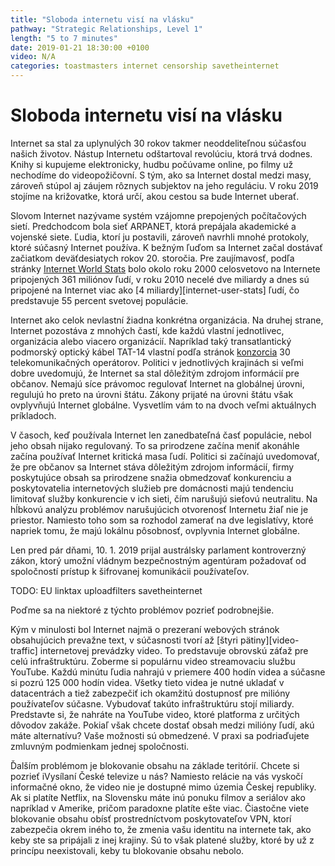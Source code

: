 ```yaml
---
title: "Sloboda internetu visí na vlásku"
pathway: "Strategic Relationships, Level 1"
length: "5 to 7 minutes"
date: 2019-01-21 18:30:00 +0100
video: N/A
categories: toastmasters internet censorship savetheinternet
---
```


# Sloboda internetu visí na vlásku
Internet sa stal za uplynulých 30 rokov takmer neoddeliteľnou súčasťou našich životov. Nástup Internetu odštartoval revolúciu, ktorá trvá dodnes. Knihy si kupujeme elektronicky, hudbu počúvame online, po filmy už nechodíme do videopožičovní. S tým, ako sa Internet dostal medzi masy, zároveň stúpol aj záujem rôznych subjektov na jeho reguláciu. V roku 2019 stojíme na križovatke, ktorá určí, akou cestou sa bude Internet uberať.

Slovom Internet nazývame systém vzájomne prepojených počítačových sietí. Predchodcom bola sieť ARPANET, ktorá prepájala akademické a vojenské siete. Ľudia, ktorí ju postavili, zároveň navrhli mnohé protokoly, ktoré súčasný Internet používa. K bežným ľuďom sa Internet začal dostávať začiatkom deväťdesiatych rokov 20. storočia. Pre zaujímavosť, podľa stránky [Internet World Stats][internet-world-stats] bolo okolo roku 2000 celosvetovo na Internete pripojených 361 miliónov ľudí, v roku 2010 necelé dve miliardy a dnes sú pripojené na Internet viac ako [4 miliardy][internet-user-stats] ľudí, čo predstavuje 55 percent svetovej populácie.

Internet ako celok nevlastní žiadna konkrétna organizácia. Na druhej strane, Internet pozostáva z mnohých častí, kde každú vlastní jednotlivec, organizácia alebo viacero organizácií. Napríklad taký transatlantický podmorský optický kábel TAT-14 vlastní podľa stránok [konzorcia][tat-14-sprint] 30 telekomunikačných operátorov. Politici v jednotlivých krajinách si veľmi dobre uvedomujú, že Internet sa stal dôležitým zdrojom informácií pre občanov. Nemajú síce právomoc regulovať Internet na globálnej úrovni, regulujú ho preto na úrovni štátu. Zákony prijaté na úrovni štátu však ovplyvňujú Internet globálne. Vysvetlím vám to na dvoch veľmi aktuálnych príkladoch.



V časoch, keď používala Internet len zanedbateľná časť populácie, nebol jeho obsah nijako regulovaný. To sa prirodzene začína meniť akonáhle začína používať Internet kritická masa ľudí. Politici si začínajú uvedomovať, že pre občanov sa Internet stáva dôležitým zdrojom informácií, firmy poskytujúce obsah sa prirodzene snažia obmedzovať konkurenciu a poskytovatelia internetových služieb pre domácnosti majú tendenciu limitovať služby konkurencie v ich sieti, čím narušujú sieťovú neutralitu. Na hĺbkovú analýzu problémov narušujúcich otvorenosť Internetu žiaľ nie je priestor. Namiesto toho som sa rozhodol zamerať na dve legislatívy, ktoré napriek tomu, že majú lokálnu pôsobnosť, ovplyvnia Internet globálne.

Len pred pár dňami, 10. 1. 2019 prijal austrálsky parlament kontroverzný zákon, ktorý umožní vládnym bezpečnostným agentúram požadovať od spoločností prístup k šifrovanej komunikácii používateľov.



[//]: # (Used references)
[internet-world-stats]: https://internetworldstats.com/stats.htm
[tat-14-sprint]: https://www.tat-14.com/tat14/gclist.jsp
[australia-law]: https://arstechnica.com/tech-policy/2018/12/australia-passes-new-law-to-thwart-strong-encryption/

TODO: EU linktax uploadfilters savetheinternet

Poďme sa na niektoré z týchto problémov pozrieť podrobnejšie.

Kým v minulosti bol Internet najmä o prezeraní webových stránok obsahujúcich prevažne text, v súčasnosti tvorí až [štyri pätiny][video-traffic] internetovej prevádzky video. To predstavuje obrovskú záťaž pre celú infraštruktúru. Zoberme si populárnu video streamovaciu službu YouTube. Každú minútu ľudia nahrajú v priemere 400 hodín videa a súčasne si pozrú 125 000 hodín videa. Všetky tieto videa je nutné ukladať v datacentrách a tiež zabezpečiť ich okamžitú dostupnosť pre milióny používateľov súčasne. Vybudovať takúto infraštruktúru stojí miliardy. Predstavte si, že nahráte na YouTube video, ktoré platforma z určitých dôvodov zakáže. Pokiaľ však chcete dostať obsah medzi milióny ľudí, akú máte alternatívu? Vaše možnosti sú obmedzené. V praxi sa podriaďujete zmluvným podmienkam jednej spoločnosti.

Ďalším problémom je blokovanie obsahu na základe teritórií. Chcete si pozrieť iVysílaní České televize u nás? Namiesto relácie na vás vyskočí informačné okno, že video nie je dostupné mimo územia Českej republiky. Ak si platíte Netflix, na Slovensku máte inú ponuku filmov a seriálov ako napríklad v Amerike, pričom paradoxne platíte ešte viac. Čiastočne viete blokovanie obsahu obísť prostredníctvom poskytovateľov VPN, ktorí zabezpečia okrem iného to, že zmenia vašu identitu na internete tak, ako keby ste sa pripájali z inej krajiny. Sú to však platené služby, ktoré by už z princípu neexistovali, keby tu blokovanie obsahu nebolo.